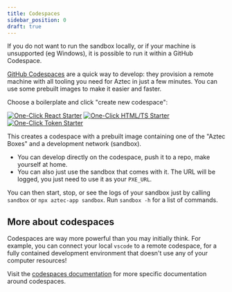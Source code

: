 ```yaml
---
title: Codespaces
sidebar_position: 0
draft: true
---
```


If you do not want to run the sandbox locally, or if your machine is unsupported (eg Windows), it is possible to run it within a GitHub Codespace.

[GitHub Codespaces](https://github.com/features/codespaces) are a quick way to develop: they provision a remote machine with all tooling you need for Aztec in just a few minutes. You can use some prebuilt images to make it easier and faster.

Choose a boilerplate and click "create new codespace":

[![One-Click React Starter](/img/codespaces_badges/react_cta_badge.svg)](https://codespaces.new/AztecProtocol/aztec-packages?devcontainer_path=.devcontainer%2Freact%2Fdevcontainer.json) [![One-Click HTML/TS Starter](/img/codespaces_badges/vanilla_cta_badge.svg)](https://codespaces.new/AztecProtocol/aztec-packages?devcontainer_path=.devcontainer%2Fvanilla%2Fdevcontainer.json) [![One-Click Token Starter](/img/codespaces_badges/token_cta_badge.svg)](https://codespaces.new/AztecProtocol/aztec-packages?devcontainer_path=.devcontainer%2Ftoken%2Fdevcontainer.json)

This creates a codespace with a prebuilt image containing one of the "Aztec Boxes" and a development network (sandbox). 
- You can develop directly on the codespace, push it to a repo, make yourself at home.
- You can also just use the sandbox that comes with it. The URL will be logged, you just need to use it as your `PXE_URL`.

You can then start, stop, or see the logs of your sandbox just by calling `sandbox` or `npx aztec-app sandbox`. Run `sandbox -h` for a list of commands.

## More about codespaces

Codespaces are way more powerful than you may initially think. For example, you can connect your local `vscode` to a remote codespace, for a fully contained development environment that doesn't use any of your computer resources!

Visit the [codespaces documentation](https://docs.github.com/en/codespaces/overview) for more specific documentation around codespaces.
